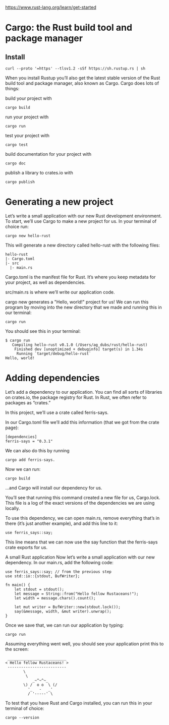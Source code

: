 https://www.rust-lang.org/learn/get-started

# Cargo: the Rust build tool and package manager
## Install
```
curl --proto '=https' --tlsv1.2 -sSf https://sh.rustup.rs | sh
```
When you install Rustup you’ll also get the latest stable version of the Rust build tool and package manager, also known as Cargo. Cargo does lots of things:

build your project with 
```
cargo build
```

run your project with 
```
cargo run
```

test your project with 
```
cargo test
```

build documentation for your project with 
```
cargo doc
```

publish a library to crates.io with 
```
cargo publish
```









# Generating a new project
Let’s write a small application with our new Rust development environment. To start, we’ll use Cargo to make a new project for us. In your terminal of choice run:
```
cargo new hello-rust
```
This will generate a new directory called hello-rust with the following files:
```
hello-rust
|- Cargo.toml
|- src
  |- main.rs
```
Cargo.toml is the manifest file for Rust. It’s where you keep metadata for your project, as well as dependencies.

src/main.rs is where we’ll write our application code.

cargo new generates a "Hello, world!" project for us! We can run this program by moving into the new directory that we made and running this in our terminal:
```
cargo run
```
You should see this in your terminal:
```
$ cargo run
   Compiling hello-rust v0.1.0 (/Users/ag_dubs/rust/hello-rust)
    Finished dev [unoptimized + debuginfo] target(s) in 1.34s
     Running `target/debug/hello-rust`
Hello, world!
```

# Adding dependencies
Let’s add a dependency to our application. You can find all sorts of libraries on crates.io, the package registry for Rust. In Rust, we often refer to packages as “crates.”

In this project, we’ll use a crate called ferris-says.

In our Cargo.toml file we’ll add this information (that we got from the crate page):
```
[dependencies]
ferris-says = "0.3.1"
```

We can also do this by running 
```
cargo add ferris-says.
```

Now we can run:
```
cargo build
```
...and Cargo will install our dependency for us.

You’ll see that running this command created a new file for us, Cargo.lock. This file is a log of the exact versions of the dependencies we are using locally.

To use this dependency, we can open main.rs, remove everything that’s in there (it’s just another example), and add this line to it:
```
use ferris_says::say;
```

This line means that we can now use the say function that the ferris-says crate exports for us.

A small Rust application
Now let’s write a small application with our new dependency. In our main.rs, add the following code:
```
use ferris_says::say; // from the previous step
use std::io::{stdout, BufWriter};

fn main() {
    let stdout = stdout();
    let message = String::from("Hello fellow Rustaceans!");
    let width = message.chars().count();

    let mut writer = BufWriter::new(stdout.lock());
    say(&message, width, &mut writer).unwrap();
}
```
Once we save that, we can run our application by typing:
```
cargo run
```
Assuming everything went well, you should see your application print this to the screen:
```
 __________________________
< Hello fellow Rustaceans! >
 --------------------------
        \
         \
            _~^~^~_
        \) /  o o  \ (/
          '_   -   _'
          / '-----' \
```

To test that you have Rust and Cargo installed, you can run this in your terminal of choice:
```
cargo --version
```
